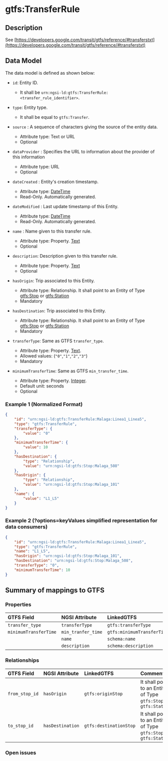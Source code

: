 # gtfs:TransferRule

## Description

See
[https://developers.google.com/transit/gtfs/reference/#transferstxt](https://developers.google.com/transit/gtfs/reference/#transferstxt)

## Data Model

The data model is defined as shown below:

-   `id`: Entity ID.

    -   It shall be `urn:ngsi-ld:gtfs:TransferRule:<transfer_rule_identifier>`.

-   `type`: Entity type.

    -   It shall be equal to `gtfs:Transfer`.

- `source` : A sequence of characters giving the source of the entity data.
  - Attribute type: Text or URL
  - Optional

- `dataProvider` : Specifies the URL to information about the provider of this information
  - Attribute type: URL
  - Optional

-   `dateCreated` : Entity's creation timestamp.

    -   Attribute type: [DateTime](https://schema.org/DateTime)
    -   Read-Only. Automatically generated.

-   `dateModified` : Last update timestamp of this Entity.

    -   Attribute type: [DateTime](https://schema.org/DateTime)
    -   Read-Only. Automatically generated.

-   `name` : Name given to this transfer rule.

    -   Attribute type: Property. [Text](https://schema.org/Text)
    -   Optional

-   `description`: Description given to this transfer rule.

    -   Attribute type: Property. [Text](https://schema.org/Text)
    -   Optional

-   `hasOrigin`: Trip associated to this Entity.

    -   Attribute type: Relationship. It shall point to an Entity of Type
        [gtfs:Stop](../../Stop/doc/spec.md) or
        [gtfs:Station](../../Station/doc/spec.md)
    -   Mandatory

-   `hasDestination`: Trip associated to this Entity.

    -   Attribute type: Relationship. It shall point to an Entity of Type
        [gtfs:Stop](../../Stop/doc/spec.md) or
        [gtfs:Station](../../Station/doc/spec.md)
    -   Mandatory

-   `transferType`: Same as GTFS `transfer_type`.

    -   Attribute type: Property. [Text](https://schema.org/Text).
    -   Allowed values: (`"0"`,`"1"`,`"2"`,`"3"`)
    -   Mandatory

-   `minimumTransferTime`: Same as GTFS `min_transfer_time`.
    -   Attribute type: Property. [Integer](https://schema.org/Integer).
    -   Default unit: seconds
    -   Optional

### Example 1 (Normalized Format)

```json
{
    "id": "urn:ngsi-ld:gtfs:TransferRule:Malaga:Linea1_Linea5",
    "type": "gtfs:TransferRule",
    "transferType": {
        "value": "0"
    },
    "minimumTransferTime": {
        "value": 10
    },
    "hasDestination": {
        "type": "Relationship",
        "value": "urn:ngsi-ld:gtfs:Stop:Malaga_508"
    },
    "hasOrigin": {
        "type": "Relationship",
        "value": "urn:ngsi-ld:gtfs:Stop:Malaga_101"
    },
    "name": {
        "value": "L1_L5"
    }
}
```

### Example 2 (?options=keyValues simplified representation for data consumers)

```json
{
    "id": "urn:ngsi-ld:gtfs:TransferRule:Malaga:Linea1_Linea5",
    "type": "gtfs:TransferRule",
    "name": "L1_L5",
    "hasOrigin": "urn:ngsi-ld:gtfs:Stop:Malaga_101",
    "hasDestination": "urn:ngsi-ld:gtfs:Stop:Malaga_508",
    "transferType": "0",
    "minimumTransferTime": 10
}
```

## Summary of mappings to GTFS

### Properties

| GTFS Field            | NGSI Attribute     | LinkedGTFS                 | Comment |
| :-------------------- | :----------------- | :------------------------- | :------ |
| `transfer_type`       | `transferType`     | `gtfs:transferType`        |         |
| `minimumTransferTime` | `min_tranfer_time` | `gtfs:minimumTransferTime` |         |
|                       | `name`             | `schema:name`              |         |
|                       | `description`      | `schema:description`       |         |

### Relationships

| GTFS Field     | NGSI Attribute   | LinkedGTFS             | Comment                                                           |
| :------------- | :--------------- | :--------------------- | :---------------------------------------------------------------- |
| `from_stop_id` | `hasOrigin`      | `gtfs:originStop`      | It shall point to an Entity of Type `gtfs:Stop` or `gtfs:Station` |
| `to_stop_id`   | `hasDestination` | `gtfs:destinationStop` | It shall point to an Entity of Type `gtfs:Stop` or `gtfs:Station` |

### Open issues
